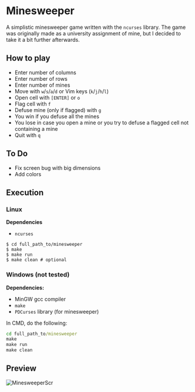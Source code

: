 # Minesweeper

A simplistic minesweeper game written with the `ncurses` library. The game was originally made as a university assignment of mine, but I decided to take it a bit further afterwards.

## How to play

* Enter number of columns
* Enter number of rows
* Enter number of mines
* Move with `w`/`s`/`a`/`d` or Vim keys (`k`/`j`/`h`/`l`)
* Open cell with `[ENTER]` or `o`
* Flag cell with `f`
* Defuse mine (only if flagged) with `g`
* You win if you defuse all the mines
* You lose in case you open a mine or you try to defuse a flagged cell not containing a mine
* Quit with `q`

## To Do

* Fix screen bug with big dimensions
* Add colors

## Execution

### Linux

**Dependencies**
* `ncurses`

```shell
$ cd full_path_to/minesweeper
$ make
$ make run
$ make clean # optional
```

### Windows (not tested)

**Dependencies:**   
* MinGW gcc compiler
* `make`
* `PDCurses` library (for minesweeper)

In CMD, do the following:

```bat
cd full_path_to/minesweeper
make
make run
make clean
```
## Preview

![MinesweeperScr](https://user-images.githubusercontent.com/54286563/72887644-cad7c500-3d14-11ea-8b8b-7e91df4806ab.png)
